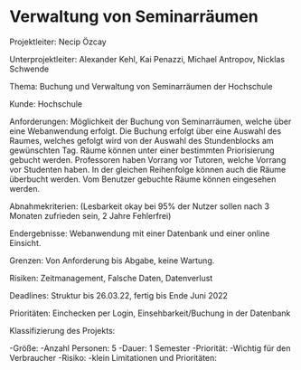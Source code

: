 # Verwaltung von Seminarräumen
Projektleiter: Necip Özcay 

Unterprojektleiter: Alexander Kehl, Kai Penazzi, Michael Antropov, Nicklas Schwende 

Thema: Buchung und Verwaltung von Seminarräumen der Hochschule 

Kunde: Hochschule 

Anforderungen: Möglichkeit der Buchung von Seminarräumen, welche über eine Webanwendung erfolgt. Die Buchung erfolgt 
über eine Auswahl des Raumes, welches gefolgt wird von der Auswahl des Stundenblocks am gewünschten 
Tag. Räume können unter einer bestimmten Priorisierung gebucht werden. Professoren haben Vorrang vor 
Tutoren, welche Vorrang vor Studenten haben. In der gleichen Reihenfolge können auch die Räume überbucht 
werden. Vom Benutzer gebuchte Räume können eingesehen werden. 

Abnahmekriterien: (Lesbarkeit okay bei 95% der Nutzer sollen nach 3 Monaten zufrieden sein, 2 Jahre Fehlerfrei) 

Endergebnisse: Webanwendung mit einer Datenbank und einer online Einsicht.

Grenzen: Von Anforderung bis Abgabe, keine Wartung. 

Risiken: Zeitmanagement, Falsche Daten, Datenverlust 

Deadlines: Struktur bis 26.03.22, fertig bis Ende Juni 2022 

Prioritäten: Einchecken per Login, Einsehbarkeit/Buchung in der Datenbank

Klassifizierung des Projekts: 

-Größe: 
 -Anzahl Personen: 5 
 -Dauer: 1 Semester 
 -Priorität:
 -Wichtig für den Verbraucher 
 -Risiko:
 -klein 
Limitationen und Prioritäten:
